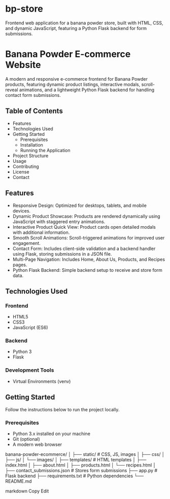 # bp-store
Frontend web application for a banana powder store, built with HTML, CSS, and dynamic JavaScript, featuring a Python Flask backend for form submissions.

# Banana Powder E-commerce Website

A modern and responsive e-commerce frontend for Banana Powder products, featuring dynamic product listings, interactive modals, scroll-reveal animations, and a lightweight Python Flask backend for handling contact form submissions.

## Table of Contents

- Features
- Technologies Used
- Getting Started
  - Prerequisites
  - Installation
  - Running the Application
- Project Structure
- Usage
- Contributing
- License
- Contact

## Features

- Responsive Design: Optimized for desktops, tablets, and mobile devices.
- Dynamic Product Showcase: Products are rendered dynamically using JavaScript with staggered entry animations.
- Interactive Product Quick View: Product cards open detailed modals with additional information.
- Smooth Scroll Animations: Scroll-triggered animations for improved user engagement.
- Contact Form: Includes client-side validation and a backend handler using Flask, storing submissions in a JSON file.
- Multi-Page Navigation: Includes Home, About Us, Products, and Recipes pages.
- Python Flask Backend: Simple backend setup to receive and store form data.

## Technologies Used

### Frontend

- HTML5
- CSS3
- JavaScript (ES6)

### Backend

- Python 3
- Flask

### Development Tools

- Virtual Environments (venv)

## Getting Started

Follow the instructions below to run the project locally.

### Prerequisites

- Python 3.x installed on your machine
- Git (optional)
- A modern web browser

banana-powder-ecommerce/
│
├── static/ # CSS, JS, images
│ ├── css/
│ ├── js/
│ └── images/
│
├── templates/ # HTML templates
│ ├── index.html
│ ├── about.html
│ ├── products.html
│ └── recipes.html
│
├── contact_submissions.json # Stores form submissions
├── app.py # Flask backend
├── requirements.txt # Python dependencies
└── README.md

markdown
Copy
Edit

